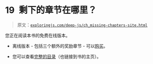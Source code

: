 # 19 剩下的章节在哪里？

> 原文：[`exploringjs.com/deep-js/ch_missing-chapters-site.html`](https://exploringjs.com/deep-js/ch_missing-chapters-site.html)

您正在阅读本书的免费在线版本。

+   离线版本 - 包括三个额外的奖励章节 - 可以[购买](https://exploringjs.com/deep-js/#buy)。

+   您可以查看[完整的目录](https://exploringjs.com/deep-js/downloads/complete-toc.html)（也链接到书的主页）。
